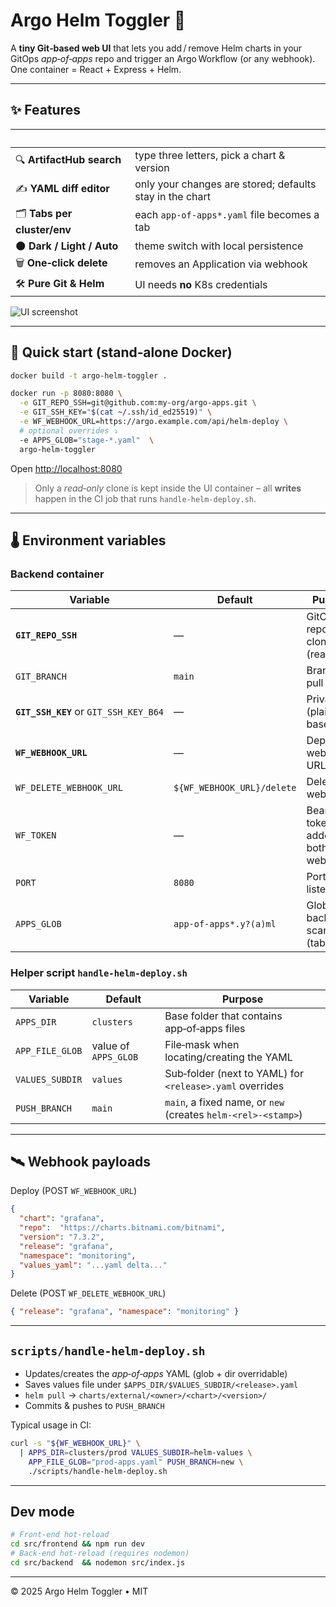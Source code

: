# Argo Helm Toggler 🚀

A **tiny Git‑based web UI** that lets you add / remove Helm charts in your GitOps
*app‑of‑apps* repo and trigger an Argo Workflow (or any webhook).  
One container = React + Express + Helm.

---

## ✨ Features

|  |  |
|--|--|
| 🔍 **ArtifactHub search** | type three letters, pick a chart & version |
| ✍️ **YAML diff editor** | only your changes are stored; defaults stay in the chart |
| 🗂 **Tabs per cluster/env** | each `app‑of‑apps*.yaml` file becomes a tab |
| 🌑 **Dark / Light / Auto** | theme switch with local persistence |
| 🗑 **One‑click delete** | removes an Application via webhook |
| 🛠 **Pure Git & Helm** | UI needs **no** K8s credentials |

![UI screenshot](docs/screenshot.png)

---

## 🚀 Quick start (stand‑alone Docker)

```bash
docker build -t argo-helm-toggler .

docker run -p 8080:8080 \
  -e GIT_REPO_SSH=git@github.com:my-org/argo-apps.git \
  -e GIT_SSH_KEY="$(cat ~/.ssh/id_ed25519)" \
  -e WF_WEBHOOK_URL=https://argo.example.com/api/helm-deploy \
  # optional overrides ⤵
  -e APPS_GLOB="stage-*.yaml"  \
  argo-helm-toggler
```

Open <http://localhost:8080>

> Only a *read‑only* clone is kept inside the UI container – all **writes**
> happen in the CI job that runs `handle-helm-deploy.sh`.

---

## 🌡 Environment variables

### Backend container

| Variable | Default | Purpose |
|----------|---------|---------|
| **`GIT_REPO_SSH`** | — | GitOps repo to clone (read‑only) |
| `GIT_BRANCH` | `main` | Branch to pull |
| **`GIT_SSH_KEY`** or `GIT_SSH_KEY_B64` | — | Private key (plain or base64) |
| **`WF_WEBHOOK_URL`** | — | Deploy webhook URL |
| `WF_DELETE_WEBHOOK_URL` | `${WF_WEBHOOK_URL}/delete` | Delete webhook |
| `WF_TOKEN` | — | Bearer token added to both webhooks |
| `PORT` | `8080` | Port UI listens on |
| `APPS_GLOB` | `app-of-apps*.y?(a)ml` | Glob the backend scans for (tabs) |

### Helper script `handle-helm-deploy.sh`

| Variable | Default | Purpose |
|----------|---------|---------|
| `APPS_DIR` | `clusters` | Base folder that contains app‑of‑apps files |
| `APP_FILE_GLOB` | value of `APPS_GLOB` | File‑mask when locating/creating the YAML |
| `VALUES_SUBDIR` | `values` | Sub‑folder (next to YAML) for `<release>.yaml` overrides |
| `PUSH_BRANCH` | `main` | `main`, a fixed name, or `new` (creates `helm-<rel>-<stamp>`) |

---

## 🛰 Webhook payloads

Deploy (POST `WF_WEBHOOK_URL`)

```json
{
  "chart": "grafana",
  "repo":  "https://charts.bitnami.com/bitnami",
  "version": "7.3.2",
  "release": "grafana",
  "namespace": "monitoring",
  "values_yaml": "...yaml delta..."
}
```

Delete (POST `WF_DELETE_WEBHOOK_URL`)

```json
{ "release": "grafana", "namespace": "monitoring" }
```

---

## `scripts/handle-helm-deploy.sh`

* Updates/creates the *app‑of‑apps* YAML (glob + dir overridable)
* Saves values file under `$APPS_DIR/$VALUES_SUBDIR/<release>.yaml`
* `helm pull` → `charts/external/<owner>/<chart>/<version>/`
* Commits & pushes to `PUSH_BRANCH`

Typical usage in CI:

```bash
curl -s "${WF_WEBHOOK_URL}" \
  | APPS_DIR=clusters/prod VALUES_SUBDIR=helm-values \
    APP_FILE_GLOB="prod-apps.yaml" PUSH_BRANCH=new \
    ./scripts/handle-helm-deploy.sh
```

---

## Dev mode

```bash
# Front‑end hot‑reload
cd src/frontend && npm run dev
# Back‑end hot‑reload (requires nodemon)
cd src/backend  && nodemon src/index.js
```

---

© 2025 Argo Helm Toggler • MIT

